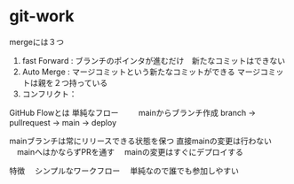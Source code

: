 # git-work

mergeには３つ
1. fast Forward :  ブランチのポインタが進むだけ　新たなコミットはできない
2. Auto Merge   :  マージコミットという新たなコミットができる
                   マージコミットは親を２つ持っている
3. コンフリクト：
  
GitHub Flowとは
 単純なフロー
　
　mainからブランチ作成
  branch ->  pullrequest -> main -> deploy 

  mainブランチは常にリリースできる状態を保つ
  直接mainの変更は行わない
　mainへはかならずPRを通す
　mainの変更はすぐにデプロイする

特徴
　シンプルなワークフロー
　単純なので誰でも参加しやすい


　


